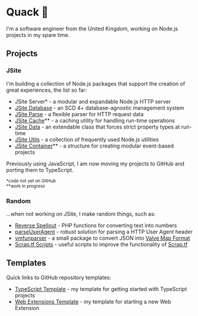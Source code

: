 # Quack 🦆

I'm a software engineer from the United Kingdom, working on Node.js projects in my spare time.

## Projects
### JSite

I'm building a collection of Node.js packages that support the creation of great experiences, the list so far:

- JSite Server* - a modular and expandable Node.js HTTP server  
- [JSite Database](https://github.com/lukesrw/jsite-database) - an SCD 4+ database-agnostic management system  
- [JSite Parse](https://github.com/lukesrw/jsite-parse) - a flexible parser for HTTP request data  
- [JSite Cache](https://github.com/lukesrw/jsite-cache)** - a caching utility for handling run-time operations
- [JSite Data](https://github.com/lukesrw/jsite-data) - an extendable class that forces strict property types at run-time
- [JSite Utils](https://github.com/lukesrw/jsite-utils) - a collection of frequently used Node.js utilities
- [JSite Container](https://github.com/lukesrw/jsite-container)** - a structure for creating modular event-based projects

Previously using JavaScript, I am now moving my projects to GitHub and porting them to TypeScript.

<sup>*code not yet on GitHub</sup>  
<sup>**work in progress</sup>

### Random

...when not working on JSite, I make random things, such as:

- [Reverse Spellout](https://github.com/lukesrw/reverse-spellout) - PHP functions for converting text into numbers
- [parseUserAgent](https://github.com/lukesrw/parseUserAgent) - robust solution for parsing a HTTP User Agent header
- [vmfunparser](https://github.com/lukesrw/vmfunparser) - a small package to convert JSON into [Valve Map Format](https://developer.valvesoftware.com/wiki/Valve_Map_Format)
- [Scrap.tf Scripts](https://github.com/lukesrw/scrap-tf) - useful scripts to improve the functionality of [Scrap.tf](https://scrap.tf)

## Templates

Quick links to GitHub repository templates:

- [TypeScript Template](https://github.com/lukesrw/template) - my template for getting started with TypeScript projects
- [Web Extensions Template](https://github.com/lukesrw/web-extensions-template) - my template for starting a new Web Extension
